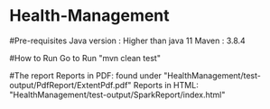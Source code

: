 # Health-Management
#Pre-requisites
 Java version : Higher than java 11
 Maven : 3.8.4
 
#How to Run
 Go to <project-direct>
 Run "mvn clean test"
 
#The report
 Reports in PDF: found under "HealthManagement/test-output/PdfReport/ExtentPdf.pdf"
 Reports in HTML: "HealthManagement/test-output/SparkReport/index.html"
